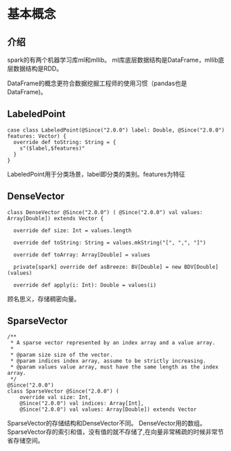 # 基本概念
## 介绍
spark的有两个机器学习库ml和mllib。
ml库底层数据结构是DataFrame，mllib底层数据结构是RDD。

DataFrame的概念更符合数据挖掘工程师的使用习惯（pandas也是DataFrame)。


## LabeledPoint
```
case class LabeledPoint(@Since("2.0.0") label: Double, @Since("2.0.0") features: Vector) {
  override def toString: String = {
    s"($label,$features)"
  }
}
```
LabeledPoint用于分类场景，label即分类的类别。features为特征


## DenseVector

```
class DenseVector @Since("2.0.0") ( @Since("2.0.0") val values: Array[Double]) extends Vector {

  override def size: Int = values.length

  override def toString: String = values.mkString("[", ",", "]")

  override def toArray: Array[Double] = values

  private[spark] override def asBreeze: BV[Double] = new BDV[Double](values)

  override def apply(i: Int): Double = values(i)

```
顾名思义，存储稠密向量。

## SparseVector
```
/**
 * A sparse vector represented by an index array and a value array.
 *
 * @param size size of the vector.
 * @param indices index array, assume to be strictly increasing.
 * @param values value array, must have the same length as the index array.
 */
@Since("2.0.0")
class SparseVector @Since("2.0.0") (
    override val size: Int,
    @Since("2.0.0") val indices: Array[Int],
    @Since("2.0.0") val values: Array[Double]) extends Vector
```

SparseVector的存储结构和DenseVector不同。
DenseVector用的数组。SparseVector存的索引和值，没有值的就不存储了,在向量非常稀疏的时候非常节省存储空间。


